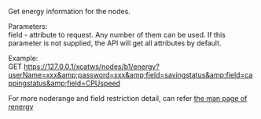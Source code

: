 Get energy information for the nodes.  
  
Parameters:  
field - attribute to request. Any number of them can be used. If this parameter is not supplied, the API will get all attributes by default.  
  
Example:  
GET https://127.0.0.1/xcatws/nodes/b1/energy?userName=xxx&amp;password=xxx&amp;field=savingstatus&amp;field=cappingstatus&amp;field=CPUspeed 

For more noderange and field restriction detail, can refer [the man page of renergy](http://xcat.sourceforge.net/man1/renergy.1.html)

